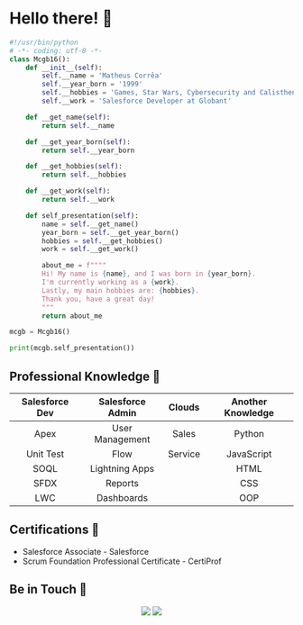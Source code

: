 # Hello there! 🌌

```python
#!/usr/bin/python
# -*- coding: utf-8 -*-
class Mcgb16():
    def __init__(self):
        self.__name = 'Matheus Corrêa'
        self.__year_born = '1999'
        self.__hobbies = 'Games, Star Wars, Cybersecurity and Calisthenics'
        self.__work = 'Salesforce Developer at Globant'

    def __get_name(self):
        return self.__name

    def __get_year_born(self):
        return self.__year_born

    def __get_hobbies(self):
        return self.__hobbies

    def __get_work(self):
        return self.__work

    def self_presentation(self):
        name = self.__get_name()
        year_born = self.__get_year_born()
        hobbies = self.__get_hobbies()
        work = self.__get_work()

        about_me = f""""
        Hi! My name is {name}, and I was born in {year_born}.
        I'm currently working as a {work}.
        Lastly, my main hobbies are: {hobbies}.
        Thank you, have a great day!
        """
        return about_me

mcgb = Mcgb16()

print(mcgb.self_presentation())

```

## Professional Knowledge 💾

| Salesforce Dev | Salesforce Admin | Clouds         | Another Knowledge |
| :------------: | :--------------: | :------------: | :---------------: |
| Apex           | User Management  | Sales          | Python            |
| Unit Test      | Flow             | Service        | JavaScript        |
| SOQL           | Lightning Apps   |                | HTML              |
| SFDX           | Reports          |                | CSS               |
| LWC            | Dashboards       |                | OOP               |

## Certifications 📔

- Salesforce Associate - Salesforce
- Scrum Foundation Professional Certificate - CertiProf

## Be in Touch 📱

<div align="center">
  <a href = "mailto:matheus.barrosc@gmail.com" target="_blank" rel="noopener noreferrer"><img src="https://img.shields.io/badge/-Gmail-%23333?style=for-the-badge&logo=gmail&logoColor=white"></a>
  <a href="https://www.linkedin.com/in/matheus-correa16/" target="_blank" rel="noopener noreferrer"><img src="https://img.shields.io/badge/-LinkedIn-%230077B5?style=for-the-badge&logo=linkedin&logoColor=white"></a>
</div>
